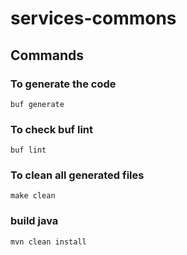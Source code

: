 # services-commons

## Commands

### To generate the code

    buf generate

### To check buf lint

    buf lint

### To clean all generated files

    make clean

### build java

    mvn clean install
